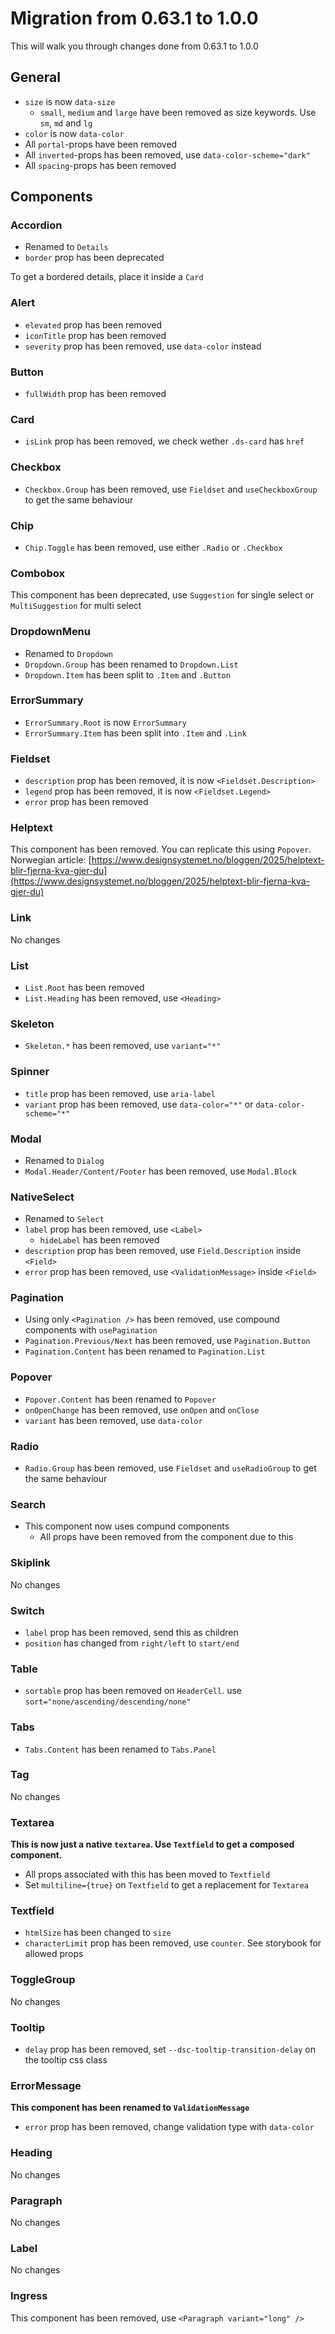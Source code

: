 # Migration from 0.63.1 to 1.0.0

This will walk you through changes done from 0.63.1 to 1.0.0

## General

- `size` is now `data-size`
    - `small`, `medium` and `large` have been removed as size keywords. Use `sm`, `md` and `lg`
- `color` is now `data-color`
- All `portal`-props have been removed
- All `inverted`-props has been removed, use `data-color-scheme="dark"`
- All `spacing`-props has been removed

## Components

### Accordion
- Renamed to `Details`
- `border` prop has been deprecated

To get a bordered details, place it inside a `Card`

### Alert
- `elevated` prop has been removed
- `iconTitle` prop has been removed
- `severity` prop has been removed, use `data-color` instead

### Button
- `fullWidth` prop has been removed

### Card
- `isLink` prop has been removed, we check wether `.ds-card` has `href`

### Checkbox
- `Checkbox.Group` has been removed, use `Fieldset` and `useCheckboxGroup` to get the same behaviour

### Chip
- `Chip.Toggle` has been removed, use either `.Radio` or `.Checkbox`

### Combobox
This component has been deprecated, use `Suggestion` for single select or `MultiSuggestion` for multi select

### DropdownMenu
- Renamed to `Dropdown`
- `Dropdown.Group` has been renamed to `Dropdown.List`
- `Dropdown.Item` has been split to `.Item` and `.Button`

### ErrorSummary
- `ErrorSummary.Root` is now `ErrorSummary`
- `ErrorSummary.Item` has been split into `.Item` and `.Link`

### Fieldset
- `description` prop has been removed, it is now `<Fieldset.Description>`
- `legend` prop has been removed, it is now `<Fieldset.Legend>`
- `error` prop has been removed

### Helptext
This component has been removed. You can replicate this using `Popover`.
Norwegian article: [https://www.designsystemet.no/bloggen/2025/helptext-blir-fjerna-kva-gjer-du](https://www.designsystemet.no/bloggen/2025/helptext-blir-fjerna-kva-gjer-du)

### Link
No changes

### List
- `List.Root` has been removed
- `List.Heading` has been removed, use `<Heading>`

### Skeleton
- `Skeleton.*` has been removed, use `variant="*"`

### Spinner
- `title`  prop has been removed, use `aria-label`
- `variant`  prop has been removed, use `data-color="*"` or `data-color-scheme="*"`

### Modal
- Renamed to `Dialog`
- `Modal.Header/Content/Footer` has been removed, use `Modal.Block`

### NativeSelect
- Renamed to `Select`
- `label` prop has been removed, use `<Label>`
    - `hideLabel` has been removed
- `description` prop has been removed, use `Field.Description` inside `<Field>`
- `error` prop has been removed, use `<ValidationMessage>` inside `<Field>`

### Pagination
- Using only `<Pagination />` has been removed, use compound components with `usePagination`
- `Pagination.Previous/Next` has been removed, use `Pagination.Button`
- `Pagination.Content` has been renamed to `Pagination.List`

### Popover
- `Popover.Content` has been renamed to `Popover`
- `onOpenChange` has been removed, use `onOpen` and `onClose`
- `variant` has been removed, use `data-color`

### Radio
- `Radio.Group` has been removed, use `Fieldset` and `useRadioGroup` to get the same behaviour

### Search
- This component now uses compund components
    - All props have been removed from the component due to this

### Skiplink
No changes

### Switch
- `label` prop has been removed, send this as children
- `position` has changed from `right/left` to `start/end`

### Table
- `sortable` prop has been removed on `HeaderCell`. use `sort="none/ascending/descending/none"`

### Tabs
- `Tabs.Content` has been renamed to `Tabs.Panel`

### Tag
No changes

### Textarea
**This is now just a native `textarea`. Use `Textfield` to get a composed component.**
- All props associated with this has been moved to `Textfield`
- Set `multiline={true}` on `Textfield` to get a replacement for `Textarea`

### Textfield
- `htmlSize` has been changed to `size`
- `characterLimit` prop has been removed, use `counter`. See storybook for allowed props

### ToggleGroup
No changes

### Tooltip
- `delay` prop has been removed, set `--dsc-tooltip-transition-delay` on the tooltip css class

### ErrorMessage
**This component has been renamed to `ValidationMessage`**
- `error`  prop has been removed, change validation type with `data-color`

### Heading
No changes

### Paragraph
No changes

### Label
No changes

### Ingress
This component has been removed, use `<Paragraph variant="long" />`
